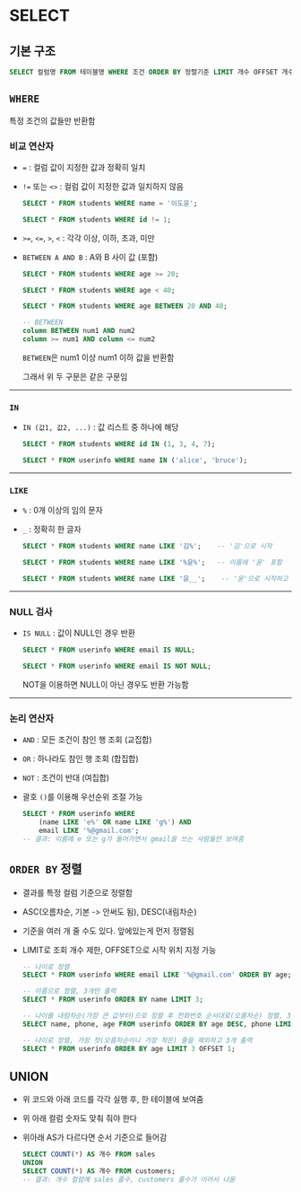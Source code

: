 # SELECT

## 기본 구조

```sql
SELECT 컬럼명 FROM 테이블명 WHERE 조건 ORDER BY 정렬기준 LIMIT 개수 OFFSET 개수;
```

## `WHERE` 

특정 조건의 값들만 반환함


### 비교 연산자

- `=` : 컬럼 값이 지정한 값과 정확히 일치  

- `!=` 또는 `<>` : 컬럼 값이 지정한 값과 일치하지 않음  

    ```sql
    SELECT * FROM students WHERE name = '이도윤';

    SELECT * FROM students WHERE id != 1;
    ```

- `>=`, `<=`, `>`, `<` : 각각 이상, 이하, 초과, 미만 

- `BETWEEN A AND B` : A와 B 사이 값 (포함)  
    ```sql
    SELECT * FROM students WHERE age >= 20;

    SELECT * FROM students WHERE age < 40;

    SELECT * FROM students WHERE age BETWEEN 20 AND 40;
    ```

    ```sql
    -- BETWEEN
    column BETWEEN num1 AND num2
    column >= num1 AND column <= num2
    ```
    `BETWEEN`은 num1 이상 num1 이하 값을 반환함 
    
    그래서 위 두 구문은 같은 구문임

---

### `IN`

- `IN (값1, 값2, ...)` : 값 리스트 중 하나에 해당  

    ```sql
    SELECT * FROM students WHERE id IN (1, 3, 4, 7);

    SELECT * FROM userinfo WHERE name IN ('alice', 'bruce');
    ```


---

### `LIKE`

- `%` : 0개 이상의 임의 문자 

- `_` : 정확히 한 글자  

    ```sql
    SELECT * FROM students WHERE name LIKE '김%';    -- '김'으로 시작  

    SELECT * FROM students WHERE name LIKE '%윤%';   -- 이름에 '윤' 포함  

    SELECT * FROM students WHERE name LIKE '윤__';    -- '윤'으로 시작하고 총 3글자  
    ```

---

### NULL 검사

- `IS NULL` : 값이 NULL인 경우 반환

    ```sql
    SELECT * FROM userinfo WHERE email IS NULL;

    SELECT * FROM userinfo WHERE email IS NOT NULL;
    ```
    NOT을 이용하면 NULL이 아닌 경우도 반환 가능함

---

### 논리 연산자

- `AND` : 모든 조건이 참인 행 조회 (교집합)  

- `OR` : 하나라도 참인 행 조회 (합집합)  

- `NOT` : 조건이 반대 (여집합)

- 괄호 `()`를 이용해 우선순위 조절 가능  

    ```sql
    SELECT * FROM userinfo WHERE 
        (name LIKE 'e%' OR name LIKE 'g%') AND 
        email LIKE '%@gmail.com';
    -- 결과: 이름에 e 또는 g가 들어가면서 gmail을 쓰는 사람들만 보여줌
    ```

## `ORDER BY` 정렬

- 결과를 특정 컬럼 기준으로 정렬함

- ASC(오름차순, 기본 -> 안써도 됨), DESC(내림차순)  

- 기준을 여러 개 줄 수도 있다. 앞에있는게 먼저 정렬됨

- LIMIT로 조회 개수 제한, OFFSET으로 시작 위치 지정 가능

    ```sql
    -- 나이로 정렬
    SELECT * FROM userinfo WHERE email LIKE '%@gmail.com' ORDER BY age;

    -- 이름으로 정렬, 3개만 출력
    SELECT * FROM userinfo ORDER BY name LIMIT 3;

    -- 나이를 내림차순(가장 큰 값부터)으로 정렬 후 전화번호 순서대로(오름차순) 정렬, 3개만 출력
    SELECT name, phone, age FROM userinfo ORDER BY age DESC, phone LIMIT 3;

    -- 나이로 정렬, 가장 첫(오름차순이니 가장 작은) 줄을 제외하고 3개 출력
    SELECT * FROM userinfo ORDER BY age LIMIT 3 OFFSET 1;
    ```

## UNION

- 위 코드와 아래 코드를 각각 실행 후, 한 테이블에 보여줌

- 위 아래 컬럼 숫자도 맞춰 줘야 한다

- 위아래 AS가 다르다면 순서 기준으로 들어감

    ```sql
    SELECT COUNT(*) AS 개수 FROM sales
    UNION
    SELECT COUNT(*) AS 개수 FROM customers;
    -- 결과: 개수 컬럼에 sales 줄수, customers 줄수가 이어서 나옴
    ```
